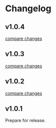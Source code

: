 # Changelog


## v1.0.4

[compare changes](https://github.com/kdrs-cz/nuxt-weblock/compare/v1.0.3...v1.0.4)

## v1.0.3

[compare changes](https://github.com/kdrs-cz/nuxt-weblock/compare/v1.0.2...v1.0.3)

## v1.0.2

[compare changes](https://github.com/kdrs-cz/nuxt-weblock/compare/v1.0.1...v1.0.2)

## v1.0.1
Prepare for release.
